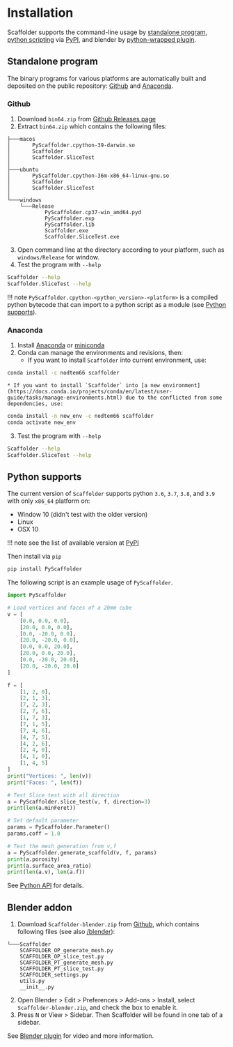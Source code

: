 # Installation

Scaffolder supports the command-line usage by [standalone program](#standalone-program), [python scripting](#python-supports) via [PyPI](https://pypi.org/project/PyScaffolder/), and blender by [python-wrapped plugin](#blender-addon).

## Standalone program

The binary programs for various platforms are automatically built and deposited on the public repository: [Github](#github) and [Anaconda](#anaconda). 

### Github
1. Download `bin64.zip` from [Github Releases page](https://github.com/nodtem66/Scaffolder/releases)
2. Extract `bin64.zip` which contains the following files: 
```
├───macos
│       PyScaffolder.cpython-39-darwin.so
│       Scaffolder
│       Scaffolder.SliceTest
│
├───ubuntu
│       PyScaffolder.cpython-36m-x86_64-linux-gnu.so
│       Scaffolder
│       Scaffolder.SliceTest
│
└───windows
    └───Release
            PyScaffolder.cp37-win_amd64.pyd
            PyScaffolder.exp
            PyScaffolder.lib
            Scaffolder.exe
            Scaffolder.SliceTest.exe
```
3. Open command line at the directory according to your platform, such as `windows/Release` for window.
4. Test the program with `--help`
```bash
Scaffolder --help
Scaffolder.SliceTest --help
``` 
!!! note
    `PyScaffolder.cpython-<python_version>-<platform>` is a compiled python bytecode that can import to a python script as a module (see [Python supports](#python-supports)). 
### Anaconda
1. Install [Anaconda](https://docs.conda.io/projects/conda/en/latest/user-guide/install/index.html) or [miniconda](https://docs.conda.io/en/latest/miniconda.html)
2. Conda can manage the environments and revisions, then:
    * If you want to install `Scaffolder` into current environment, use:
  ```bash
  conda install -c nodtem66 scaffolder
  ```
    * If you want to install `Scaffolder` into [a new environment](https://docs.conda.io/projects/conda/en/latest/user-guide/tasks/manage-environments.html) due to the conflicted from some dependencies, use:
  ```bash
  conda install -n new_env -c nodtem66 scaffolder
  conda activate new_env
  ```
3. Test the program with `--help`
```bash
Scaffolder --help
Scaffolder.SliceTest --help
```

## Python supports
The current version of `Scaffolder` supports python `3.6`, `3.7`, `3.8`, and `3.9` with only `x86_64` platform on:

* Window 10 (didn't test with the older version)
* Linux
* OSX 10

!!! note
    see the list of available version at [PyPI][]

Then install via `pip`
```bash
pip install PyScaffolder
```

The following script is an example usage of `PyScaffolder`.
```python
import PyScaffolder

# Load vertices and faces of a 20mm cube
v = [
	[0.0, 0.0, 0.0],
	[20.0, 0.0, 0.0],
	[0.0, -20.0, 0.0],
	[20.0, -20.0, 0.0],
	[0.0, 0.0, 20.0],
	[20.0, 0.0, 20.0],
	[0.0, -20.0, 20.0],
	[20.0, -20.0, 20.0]
]

f = [
	[1, 2, 0],
	[2, 1, 3],
	[7, 2, 3],
	[2, 7, 6],
	[1, 7, 3],
	[7, 1, 5],
	[7, 4, 6],
	[4, 7, 5],
	[4, 2, 6],
	[2, 4, 0],
	[4, 1, 0],
	[1, 4, 5]
]
print("Vertices: ", len(v))
print("Faces: ", len(f))

# Test Slice test with all direction
a = PyScaffolder.slice_test(v, f, direction=3)
print(len(a.minFeret))

# Set default parameter
params = PyScaffolder.Parameter()
params.coff = 1.0

# Test the mesh generation from v,f
a = PyScaffolder.generate_scaffold(v, f, params)
print(a.porosity)
print(a.surface_area_ratio)
print(len(a.v), len(a.f))
```

See [Python API](python.md) for details.

## Blender addon
1. Download `Scaffolder-blender.zip` from [Github](https://github.com/nodtem66/Scaffolder/releases/tag/v1.5.1), which contains following files (see also [/blender](https://github.com/nodtem66/Scaffolder/tree/master/blender)):
```
└───Scaffolder
    SCAFFOLDER_OP_generate_mesh.py
    SCAFFOLDER_OP_slice_test.py
    SCAFFOLDER_PT_generate_mesh.py
    SCAFFOLDER_PT_slice_test.py
    SCAFFOLDER_settings.py
    utils.py
    __init__.py
```
2. Open Blender > Edit > Preferences > Add-ons > Install, select `Scaffolder-blender.zip`, and check the box to enable it.
3. Press <kbd class="key-n">N</kbd> or View > Sidebar. Then Scaffolder will be found in one tab of a sidebar.

See [Blender plugin](blender.md) for video and more information.

<!--
!!! note "Find blender python version and scripting directory"
    1. Open Blender > Scripting tab
    2. In console window will show version of python: `PYTHON INTERACTIVE VERSION 3.x.x`.
    3. Then enter the following code to find scripting directory:
    ```python
    bpy.utils.user_resource('SCRIPTS', "addons")
    ```
-->
[PyPI]: https://pypi.org/project/PyScaffolder/#files